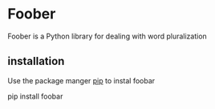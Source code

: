# Foober
Foober is a Python library for dealing with word pluralization

## installation

Use the package manger [pip](http://google.com) to instal foobar


  pip install foobar

